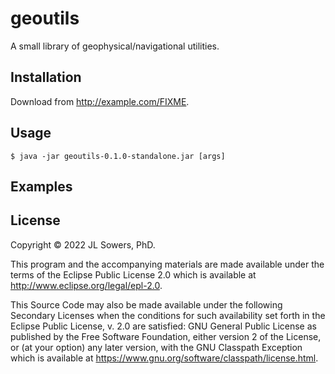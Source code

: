 # geoutils

A small library of geophysical/navigational utilities.


## Installation

Download from http://example.com/FIXME.

## Usage

    $ java -jar geoutils-0.1.0-standalone.jar [args]


## Examples


	



## License

Copyright © 2022 JL Sowers, PhD.

This program and the accompanying materials are made available under the
terms of the Eclipse Public License 2.0 which is available at
http://www.eclipse.org/legal/epl-2.0.

This Source Code may also be made available under the following Secondary
Licenses when the conditions for such availability set forth in the Eclipse
Public License, v. 2.0 are satisfied: GNU General Public License as published by
the Free Software Foundation, either version 2 of the License, or (at your
option) any later version, with the GNU Classpath Exception which is available
at https://www.gnu.org/software/classpath/license.html.
